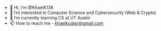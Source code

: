 - 👋 Hi, I’m @KhaelK138
- 👀 I’m interested in Computer Science and Cybersecurity (Web & Crypto)
- 🌱 I’m currently learning CS at UT Austin
- 📫 How to reach me - khaelkugler@gmail.com

<!---
KhaelK138/KhaelK138 is a ✨ special ✨ repository because its `README.md` (this file) appears on your GitHub profile.
You can click the Preview link to take a look at your changes.
--->
